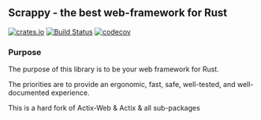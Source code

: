 ## Scrappy - the best web-framework for Rust

[![crates.io](https://meritbadge.herokuapp.com/scrappy)](https://crates.io/crates/scrappy)
[![Build Status](https://travis-ci.org/apibillme/scrappy.svg?branch=master)](https://travis-ci.org/apibillme/scrappy)
[![codecov](https://codecov.io/gh/apibillme/scrappy/branch/master/graph/badge.svg)](https://codecov.io/gh/apibillme/scrappy)

### Purpose

The purpose of this library is to be your web framework for Rust.

The priorities are to provide an ergonomic, fast, safe, well-tested, and well-documented experience.

This is a hard fork of Actix-Web & Actix & all sub-packages
